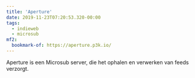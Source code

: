 ```yaml
---
title: 'Aperture'
date: 2019-11-23T07:20:53.320-00:00
tags:
  - indieweb
  - microsub
mf2:
  bookmark-of: https://aperture.p3k.io/
---
```

Aperture is een Microsub server, die het ophalen en verwerken van feeds verzorgt.
